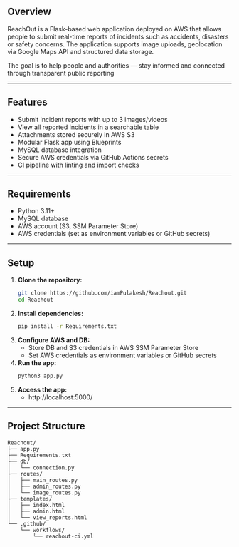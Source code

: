 ## Overview

ReachOut is a Flask-based web application deployed on AWS that allows people to submit real-time reports of incidents such as accidents, disasters or safety concerns. The application supports image uploads, geolocation via Google Maps API and structured data storage.

The goal is to help people and authorities — stay informed and connected through transparent public reporting

---

## Features
- Submit incident reports with up to 3 images/videos
- View all reported incidents in a searchable table
- Attachments stored securely in AWS S3
- Modular Flask app using Blueprints
- MySQL database integration
- Secure AWS credentials via GitHub Actions secrets
- CI pipeline with linting and import checks

---

## Requirements
- Python 3.11+
- MySQL database
- AWS account (S3, SSM Parameter Store)
- AWS credentials (set as environment variables or GitHub secrets)

---

## Setup
1. **Clone the repository:**
   ```sh
   git clone https://github.com/iamPulakesh/Reachout.git
   cd Reachout
   ```
2. **Install dependencies:**
   ```sh
   pip install -r Requirements.txt
   ```
3. **Configure AWS and DB:**
   - Store DB and S3 credentials in AWS SSM Parameter Store
   - Set AWS credentials as environment variables or GitHub secrets
4. **Run the app:**
   ```sh
   python3 app.py
   ```
5. **Access the app:**
   - http://localhost:5000/

---

## Project Structure
```
Reachout/
├── app.py
├── Requirements.txt
├── db/
│   └── connection.py
├── routes/
│   ├── main_routes.py
│   ├── admin_routes.py
│   └── image_routes.py
├── templates/
│   ├── index.html
│   ├── admin.html
│   └── view_reports.html
└── .github/
    └── workflows/
        └── reachout-ci.yml
```






